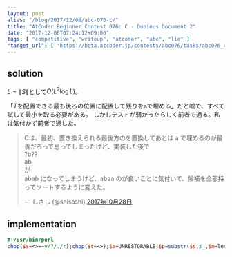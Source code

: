 ```yaml
---
layout: post
alias: "/blog/2017/12/08/abc-076-c/"
title: "AtCoder Beginner Contest 076: C - Dubious Document 2"
date: "2017-12-08T07:24:12+09:00"
tags: [ "competitive", "writeup", "atcoder", "abc", "lie" ]
"target_url": [ "https://beta.atcoder.jp/contests/abc076/tasks/abc076_c" ]
---
```


## solution

$L = \|S\|$として$O(L^2 \log L)$。

「$T$を配置できる最も後ろの位置に配置して残りを`a`で埋める」だと嘘で、すべて試して最小を取る必要がある。
しかしテストが弱かったらしく前者で通る。私は気付かず前者で通した。

<blockquote class="twitter-tweet" data-lang="ja"><p lang="ja" dir="ltr">Cは、最初、置き換えられる最後方のを置換してあとは a で埋めるのが最善だろって思ってしまったけど、実装した後で<br>?b??<br>ab<br>が<br>abab になってしまうけど、abaa のが良いことに気付いて、候補を全部持ってソートするように変えた。</p>&mdash; しさし (@shisashi) <a href="https://twitter.com/shisashi/status/924273332454690817?ref_src=twsrc%5Etfw">2017年10月28日</a></blockquote>
<script async src="https://platform.twitter.com/widgets.js" charset="utf-8"></script>

## implementation

``` perl
#!/usr/bin/perl
chop($s=<>=~y/?/./r);chop($t=<>);$a=UNRESTORABLE;$p=substr($s,$_,$m=length$t),$t=~/^$p$/?$a=substr($s,0,$_).$t.substr($s,$_+$m):0for 0..length$s;print$a=~y/./a/r
```

